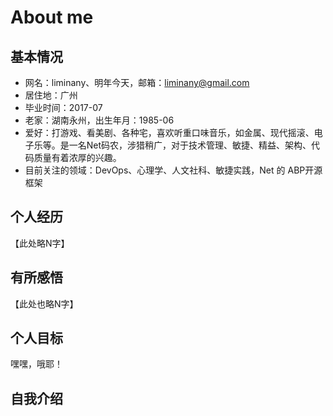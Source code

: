 ﻿# About me
## 基本情况
- 网名：liminany、明年今天，邮箱：liminany@gmail.com
- 居住地：广州
- 毕业时间：2017-07
- 老家：湖南永州，出生年月：1985-06
- 爱好：打游戏、看美剧、各种宅，喜欢听重口味音乐，如金属、现代摇滚、电子乐等。是一名Net码农，涉猎稍广，对于技术管理、敏捷、精益、架构、代码质量有着浓厚的兴趣。
- 目前关注的领域：DevOps、心理学、人文社科、敏捷实践，Net 的 ABP开源框架

## 个人经历
【此处略N字】

## 有所感悟
【此处也略N字】

## 个人目标
嘿嘿，哦耶！

## 自我介绍

